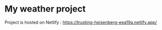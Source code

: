 # My weather project
Project is hosted on Netlify : https://trusting-heisenberg-eea19a.netlify.app/
